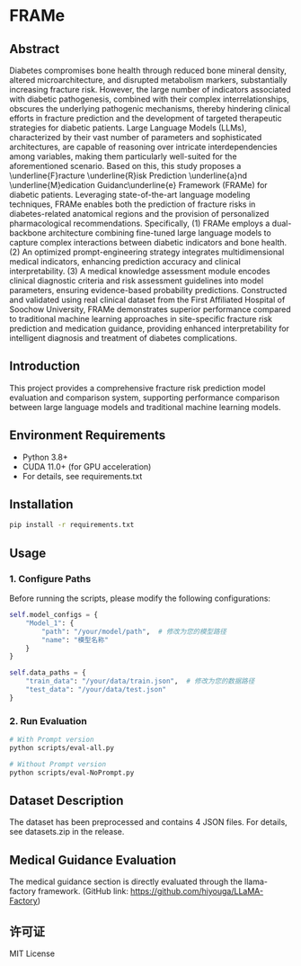 # FRAMe

## Abstract
Diabetes compromises bone health through reduced bone mineral density, altered microarchitecture, and disrupted metabolism markers, substantially increasing fracture risk. However, the large number of indicators associated with diabetic pathogenesis, combined with their complex interrelationships, obscures the underlying pathogenic mechanisms, thereby hindering clinical efforts in fracture prediction and the development of targeted therapeutic strategies for diabetic patients. Large Language Models (LLMs), characterized by their vast number of parameters and sophisticated architectures, are capable of reasoning over intricate interdependencies among variables, making them particularly well-suited for the aforementioned scenario. Based on this, this study proposes a \underline{F}racture \underline{R}isk Prediction \underline{a}nd \underline{M}edication Guidanc\underline{e} Framework (FRAMe) for diabetic patients. Leveraging state-of-the-art language modeling techniques, FRAMe enables both the prediction of fracture risks in diabetes-related anatomical regions and the provision of personalized pharmacological recommendations. Specifically, (1) FRAMe employs a dual-backbone architecture combining fine-tuned large language models to capture complex interactions between diabetic indicators and bone health. (2) An optimized prompt-engineering strategy integrates multidimensional medical indicators, enhancing prediction accuracy and clinical interpretability. (3) A medical knowledge assessment module encodes clinical diagnostic criteria and risk assessment guidelines into model parameters, ensuring evidence-based probability predictions. Constructed and validated using real clinical dataset from the First Affiliated Hospital of Soochow University, FRAMe demonstrates superior performance compared to traditional machine learning approaches in site-specific fracture risk prediction and medication guidance, providing enhanced interpretability for intelligent diagnosis and treatment of diabetes complications.

## Introduction
This project provides a comprehensive fracture risk prediction model evaluation and comparison system, supporting performance comparison between large language models and traditional machine learning models.

## Environment Requirements
- Python 3.8+
- CUDA 11.0+ (for GPU acceleration)
- For details, see requirements.txt

## Installation

```bash
pip install -r requirements.txt
```

## Usage

### 1. Configure Paths
Before running the scripts, please modify the following configurations:

```python
self.model_configs = {
    "Model_1": {
        "path": "/your/model/path",  # 修改为您的模型路径
        "name": "模型名称"
    }
}

self.data_paths = {
    "train_data": "/your/data/train.json",  # 修改为您的数据路径
    "test_data": "/your/data/test.json"
}
```

### 2. Run Evaluation
```bash
# With Prompt version
python scripts/eval-all.py

# Without Prompt version
python scripts/eval-NoPrompt.py
```

## Dataset Description
The dataset has been preprocessed and contains 4 JSON files. For details, see datasets.zip in the release.

## Medical Guidance Evaluation
The medical guidance section is directly evaluated through the llama-factory framework. (GitHub link: https://github.com/hiyouga/LLaMA-Factory)

## 许可证
MIT License
